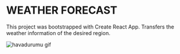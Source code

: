 # WEATHER FORECAST

This project was bootstrapped with Create React App.
Transfers the weather information of the desired region.

![havadurumu gif](havadurumu.gif)
